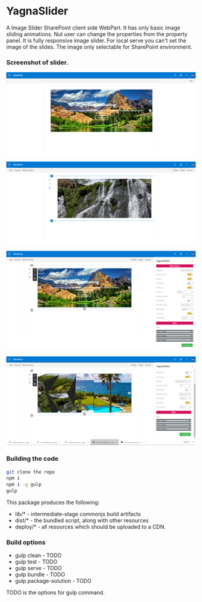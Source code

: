 
# YagnaSlider

A Image Slider SharePoint client side WebPart. It has only basic image sliding animations. Nut user can change the properties from the property panel. It is fully responsive image slider. For local serve you can't set the image of the slides. The image only selectable for SharePoint environment.

### Screenshot of slider.

![Slider Preview](https://github.com/yagna-it-solution/yagnaslider/blob/master/images/image1.png)

![Slider in edit mode](https://github.com/yagna-it-solution/yagnaslider/blob/master/images/image2.png)

![Slider property panel](https://github.com/yagna-it-solution/yagnaslider/blob/master/images/image3.png)

![Slider animation](https://github.com/yagna-it-solution/yagnaslider/blob/master/images/image4.png)


### Building the code

```bash
git clone the repo
npm i
npm i -g gulp
gulp
```

This package produces the following:

* lib/* - intermediate-stage commonjs build artifacts
* dist/* - the bundled script, along with other resources
* deploy/* - all resources which should be uploaded to a CDN.

### Build options

* gulp clean - TODO
* gulp test - TODO
* gulp serve - TODO
* gulp bundle - TODO
* gulp package-solution - TODO

TODO is the options for gulp command. 
